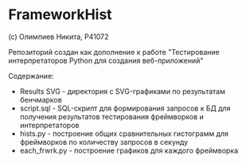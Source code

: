 # FrameworkHist
(c) Олимпиев Никита, P41072

Репозиторий создан как дополнение к работе "Тестирование интерпретаторов Python для создания веб-приложений"

Содержание:
- Results SVG - директория с SVG-графиками по результатам бенчмарков
- script.sql - SQL-скрипт для формирования запросов к БД для получения результатов тестирования фреймворков и интерпретаторов
- hists.py - построение общих сравнительных гистограмм для фреймворков по количеству запросов в секунду
- each_frwrk.py - построение графиков для каждого фреймворка
